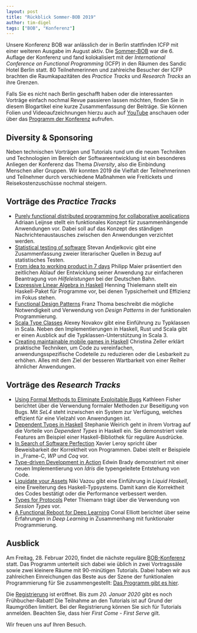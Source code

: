 ```yaml
---
layout: post
title: "Rückblick Sommer-BOB 2019"
author: tim-digel
tags: ["BOB", "Konferenz"]
---
```


Unsere Konferenz BOB war anlässlich der in Berlin stattfinden ICFP mit einer weiteren Ausgabe im August aktiv. Die [Sommer-BOB](https://bobkonf.de/2019-summer/) war die 6. Auflage der Konferenz und fand kolokalisiert mit der _International Conference on Functional Programming_ (ICFP) in den Räumen des Sandic Hotel Berlin statt. 80 Teilnehmerinnen und zahlreiche Besucher der ICFP brachten die Raumkapazitäten des _Practice Tracks_ und _Research Tracks_ an ihre Grenzen.

<!-- more start -->

Falls Sie es nicht nach Berlin geschafft haben oder
die interessanten Vorträge einfach nochmal Revue passieren lassen
möchten, finden Sie in diesem Blogartikel eine kurze Zusammenfassung
der Beiträge. Sie können Folien und Videoaufzeichnungen hierzu auch auf
[YouTube](https://www.youtube.com/channel/UC2svxmX1Bfyaln2bs9ZsyGA) anschauen oder über das
[Programm der Konferenz](https://bobkonf.de/2019-summer/program.html) aufrufen.

Diversity & Sponsoring
---------

Neben technischen Vorträgen und Tutorials rund um die neuen Techniken und Technologien im Bereich der Softwareentwicklung ist ein besonderes Anliegen der Konferenz das Thema _Diversity_, also die Einbindung Menschen aller Gruppen. Wir konnten 2019 die Vielfalt der Teilnehmerinnen und Teilnehmer durch verschiedene Maßnahmen wie
Freitickets und Reisekostenzuschüsse nochmal steigern.

Vorträge des _Practice Tracks_
--------

* [Purely functional distributed programming for collaborative applications](https://bobkonf.de/2019-summer/leijnse.html) Adriaan Leijnse stellt ein funktionales Konzept für zusammenhängende Anwendungen vor. Dabei soll auf das Konzept des ständigen Nachrichtenaustausches zwischen den Anwendungen verzichtet werden.
* [Statistical testing of software](https://bobkonf.de/2019-summer/andjelkovic.html) Stevan Andjelkovic gibt eine Zusammenfassung zweier literarischer Quellen in Bezug auf statistisches Testen.
* [From idea to working product in 7 days](https://bobkonf.de/2019-summer/maier.html) Philipp Maier präsentiert den zeitlichen Ablauf der Entwicklung seiner Anwendung zur einfacheren Beantragung von _Hilfeleistungen_ bei der Deutschen Bahn.
* [Expressive Linear Algebra in Haskell](https://bobkonf.de/2019-summer/thielemann.html) Henning Thielemann stellt ein Haskell-Paket für Programme vor, bei denen Typsicherheit und Effizienz im Fokus stehen.
* [Functional Design Patterns](https://bobkonf.de/2019-summer/thoma.html) Franz Thoma beschreibt die mögliche Notwendigkeit und Verwendung von _Design Patterns_ in der funktionalen Programmierung.
* [Scala Type Classes](https://bobkonf.de/2019-summer/novakov.html) Alexey Novakov gibt eine Einführung zu Typklassen in Scala. Neben den Implementierungen in Haskell, Rust und Scala gibt er einen Ausblick auf die Typklassen-Unterstützung in Scala 3. 
* [Creating maintainable mobile games in Haskell](https://bobkonf.de/2019-summer/zeller.html) Christina Zeller erklärt praktische Techniken, um Code zu vereinfachen, anwendungsspezifische Codeteile zu reduzieren oder die Lesbarkeit zu erhöhen. Alles mit dem Ziel der besseren Wartbarkeit von einer Reiher ähnlicher Anwendungen.

Vorträge des _Research Tracks_
--------

* [Using Formal Methods to Eliminate Exploitable Bugs](https://bobkonf.de/2019-summer/fisher.html) Kathleen Fisher berichtet über die Verwendung formaler Methoden zur Beseitigung von Bugs. Mit _SeL4_ steht inzwischen ein System zur Verfügung, welches effizient für eine Vielzahl von Anwendungen ist.
* [Dependent Types in Haskell](https://bobkonf.de/2019-summer/weirich.html) Stephanie Weirich geht in ihrem Vortrag auf die Vorteile von _Dependent Types_ in Haskell ein. Sie demonstriert viele Features am Beispiel einer Haskell-Bibliothek für reguläre Ausdrücke.
* [In Search of Software Perfection](https://bobkonf.de/2019-summer/leroy.html) Xavier Leroy spricht über Beweisbarkeit der Korrektheit von Programmen. Dabei stellt er Beispiele in _Frame-C, _WP_ und _Coq_ vor.
* [Type-driven Development in Action](https://bobkonf.de/2019-summer/brady.html) Edwin Brady demonstriert mit einer neuen Implementierung von _Idris_ die typengeleitete Entstehung von Code.
* [Liquidate your Assets](https://bobkonf.de/2019-summer/vazou.html) Niki Vazou gibt eine Einführung in _Liquid Haskell_, eine Erweiterung des Haskell-Typsystems. Damit kann die Korrektheit des Codes bestätigt oder die Performance verbessert werden.
* [Types for Protocols](https://bobkonf.de/2019-summer/thiemann.html) Peter Thiemann trägt über die Verwendung von _Session Types_ vor. 
* [A Functional Reboot for Deep Learning](https://bobkonf.de/2019-summer/elliott.html) Conal Elliott berichtet über seine
Erfahrungen in _Deep Learning_ in Zusammenhang mit funktionaler Programmierung.


Ausblick
--------

Am Freitag, 28. Februar 2020, findet die nächste reguläre [BOB-Konferenz](https://bobkonf.de/2020/) statt. Das Programm unterteilt sich dabei wie üblich in zwei Vortragssäle sowie zwei kleinere Räume mit 90-minütigen Tutorials. Dabei haben wir aus zahlreichen Einreichungen das Beste aus der Szene der funktionalen Programmierung für Sie zusammengestellt: [Das Programm gibt es hier](https://bobkonf.de/2020/de/program.html).

Die [Registrierung](https://bobkonf.de/2020/registration.html) ist eröffnet. Bis zum *20. Januar 2020* gibt es noch Frühbucher-Rabatt! Die Teilnahme an den Tutorials ist auf Grund der Raumgrößen limitiert. Bei der Registrierung können Sie sich für Tutorials anmelden. Beachten Sie, dass hier _First Come - First Serve_ gilt.

Wir freuen uns auf Ihren Besuch.
